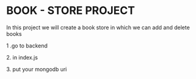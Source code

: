 <h1>BOOK - STORE PROJECT</h1>
<p>In this project we will create a book store in which we can add and delete books</p>
<p>1 .go to backend</p>
<p>2. in index.js </p>
<p>3. put your mongodb uri</p>